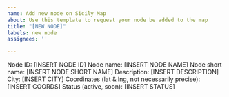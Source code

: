 ```yaml
---
name: Add new node on Sicily Map
about: Use this template to request your node be added to the map
title: "[NEW NODE]"
labels: new node
assignees: ''

---
```


Node ID: [INSERT NODE ID]
Node name: [INSERT NODE NAME]
Node short name: [INSERT NODE SHORT NAME]
Description: [INSERT DESCRIPTION]
City: [INSERT CITY]
Coordinates (lat & lng, not necessarily precise): [INSERT COORDS] 
Status (active, soon): [INSERT STATUS]
